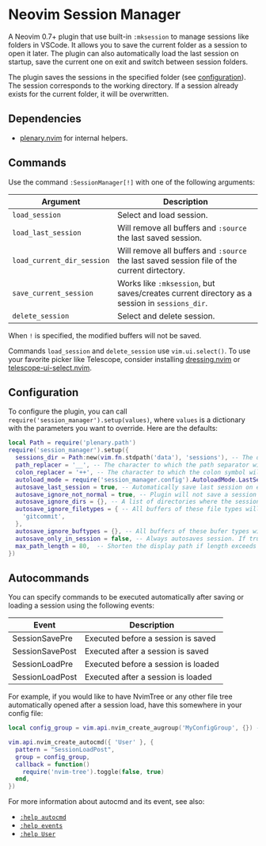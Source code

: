 # Neovim Session Manager

A Neovim 0.7+ plugin that use built-in `:mksession` to manage sessions like folders in VSCode. It allows you to save the current folder as a session to open it later. The plugin can also automatically load the last session on startup, save the current one on exit and switch between session folders.

The plugin saves the sessions in the specified folder (see [configuration](#configuration)). The session corresponds to the working directory. If a session already exists for the current folder, it will be overwritten.

## Dependencies

- [plenary.nvim](https://github.com/nvim-lua/plenary.nvim) for internal helpers.

## Commands

Use the command `:SessionManager[!]` with one of the following arguments:

| Argument                   | Description                                                                                  |
| -------------------------- | -------------------------------------------------------------------------------------------- |
| `load_session`             | Select and load session.                                                                     |
| `load_last_session`        | Will remove all buffers and `:source` the last saved session.                                |
| `load_current_dir_session` | Will remove all buffers and `:source` the last saved session file of the current dirtectory. |
| `save_current_session`     | Works like `:mksession`, but saves/creates current directory as a session in `sessions_dir`. |
| `delete_session`           | Select and delete session.                                                                   |

When `!` is specified, the modified buffers will not be saved.

Commands `load_session` and `delete_session` use `vim.ui.select()`. To use your favorite picker like Telescope, consider installing [dressing.nvim](https://github.com/stevearc/dressing.nvim) or [telescope-ui-select.nvim](https://github.com/nvim-telescope/telescope-ui-select.nvim).

## Configuration

To configure the plugin, you can call `require('session_manager').setup(values)`, where `values` is a dictionary with the parameters you want to override. Here are the defaults:

```lua
local Path = require('plenary.path')
require('session_manager').setup({
  sessions_dir = Path:new(vim.fn.stdpath('data'), 'sessions'), -- The directory where the session files will be saved.
  path_replacer = '__', -- The character to which the path separator will be replaced for session files.
  colon_replacer = '++', -- The character to which the colon symbol will be replaced for session files.
  autoload_mode = require('session_manager.config').AutoloadMode.LastSession, -- Define what to do when Neovim is started without arguments. Possible values: Disabled, CurrentDir, LastSession
  autosave_last_session = true, -- Automatically save last session on exit and on session switch.
  autosave_ignore_not_normal = true, -- Plugin will not save a session when no buffers are opened, or all of them aren't writable or listed.
  autosave_ignore_dirs = {}, -- A list of directories where the session will not be autosaved.
  autosave_ignore_filetypes = { -- All buffers of these file types will be closed before the session is saved.
    'gitcommit',
  },
  autosave_ignore_buftypes = {}, -- All buffers of these bufer types will be closed before the session is saved.
  autosave_only_in_session = false, -- Always autosaves session. If true, only autosaves after a session is active.
  max_path_length = 80,  -- Shorten the display path if length exceeds this threshold. Use 0 if don't want to shorten the path at all.
})
```

## Autocommands

You can specify commands to be executed automatically after saving or loading a session using the following events:

| Event           | Description                         |
| --------------- | ----------------------------------- |
| SessionSavePre  | Executed before a session is saved  |
| SessionSavePost | Executed after a session is saved   |
| SessionLoadPre  | Executed before a session is loaded |
| SessionLoadPost | Executed after a session is loaded  |

For example, if you would like to have NvimTree or any other file tree automatically opened after a session load, have this somewhere in your config file:

```lua
local config_group = vim.api.nvim_create_augroup('MyConfigGroup', {}) -- A global group for all your config autocommands

vim.api.nvim_create_autocmd({ 'User' }, {
  pattern = "SessionLoadPost",
  group = config_group,
  callback = function()
    require('nvim-tree').toggle(false, true)
  end,
})
```

For more information about autocmd and its event, see also:

- [`:help autocmd`](https://neovim.io/doc/user/autocmd.html)
- [`:help events`](https://neovim.io/doc/user/autocmd.html#events)
- [`:help User`](https://neovim.io/doc/user/autocmd.html#User)
